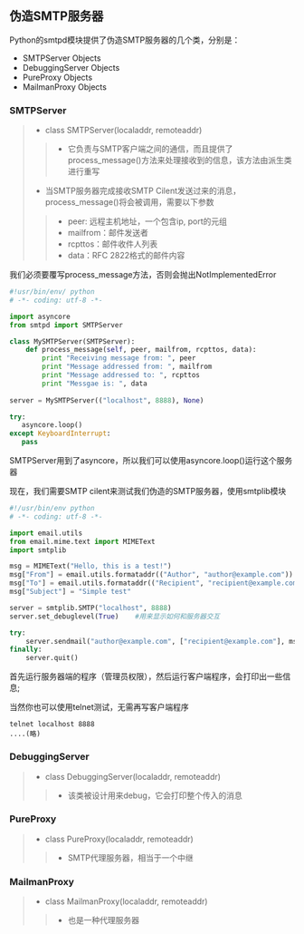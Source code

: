 ## 伪造SMTP服务器
<!--more-->

Python的smtpd模块提供了伪造SMTP服务器的几个类，分别是：

- SMTPServer Objects
- DebuggingServer Objects
- PureProxy Objects
- MailmanProxy Objects

### SMTPServer

> * class SMTPServer(localaddr, remoteaddr)
>> * 它负责与SMTP客户端之间的通信，而且提供了process_message()方法来处理接收到的信息，该方法由派生类进行重写
> * 当SMTP服务器完成接收SMTP Cilent发送过来的消息，process_message()将会被调用，需要以下参数
>> * peer: 远程主机地址，一个包含ip, port的元组
>> * mailfrom：邮件发送者
>> * rcpttos：邮件收件人列表
>> * data：RFC 2822格式的邮件内容

我们必须要覆写process_message方法，否则会抛出NotImplementedError

```python
#!usr/bin/env/ python
# -*- coding: utf-8 -*-

import asyncore
from smtpd import SMTPServer

class MySMTPServer(SMTPServer):
    def process_message(self, peer, mailfrom, rcpttos, data):
        print "Receiving message from: ", peer
        print "Message addressed from: ", mailfrom
        print "Message addressed to: ", rcpttos
        print "Messgae is: ", data
	
server = MySMTPServer(("localhost", 8888), None)

try:
   asyncore.loop()
except KeyboardInterrupt:
   pass
```
SMTPServer用到了asyncore，所以我们可以使用asyncore.loop()运行这个服务器

现在，我们需要SMTP cilent来测试我们伪造的SMTP服务器，使用smtplib模块

```python
#!/usr/bin/env python
# -*- coding: utf-8 -*-

import email.utils
from email.mime.text import MIMEText
import smtplib

msg = MIMEText("Hello, this is a test!")
msg["From"] = email.utils.formataddr(("Author", "author@example.com"))
msg["To"] = email.utils.formataddr(("Recipient", "recipient@example.com"))
msg["Subject"] = "Simple test" 

server = smtplib.SMTP("localhost", 8888)
server.set_debuglevel(True)    #用来显示如何和服务器交互

try:
    server.sendmail("author@example.com", ["recipient@example.com"], msg.as_string())
finally:
    server.quit()
```
首先运行服务器端的程序（管理员权限），然后运行客户端程序，会打印出一些信息;

当然你也可以使用telnet测试，无需再写客户端程序

```shell
telnet localhost 8888
....(略)
```

### DebuggingServer

> * class DebuggingServer(localaddr, remoteaddr)
>> * 该类被设计用来debug，它会打印整个传入的消息

### PureProxy

> * class PureProxy(localaddr, remoteaddr)
>> * SMTP代理服务器，相当于一个中继

### MailmanProxy

> * class MailmanProxy(localaddr, remoteaddr)
>> * 也是一种代理服务器


